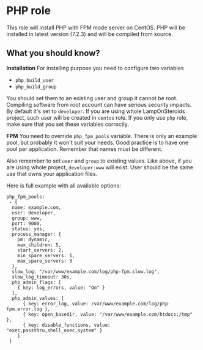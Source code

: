 PHP role
==========

This role will install PHP with FPM mode server on CentOS.
PHP will be installed in latest version (7.2.3) and will be compiled from source.

What you should know?
---------------------

**Installation**
For installing purpose you need to configure two variables
 - `php_build_user`
 - `php_build_group`
 
You should set them to an existing user and group it cannot be root. Compiling software from root account can have serious security impacts.
By default it's set to `developer`. If you are using whole LampOnSteroids project, such user will be created in `centos` role.
If you only use `php` role, make sure that you set these variables correctly.

**FPM**
You need to override `php_fpm_pools` variable. There is only an example pool, but probably it won't suit your needs. 
Good practice is to have one pool per application. Remember that names must be different. 

Also remember to set `user` and `group` to existing values. Like above, if you are using whole project, `developer:www` will exist.
User should be the same use that owns your application files. 

Here is full example with all available options:
```
php_fpm_pools:
 - {
  name: example.com,
  user: developer,
  group: www,
  port: 9000,
  status: yes,
  process_manager: {
    pm: dynamic,
    max_children: 5,
    start_servers: 2,
    min_spare_servers: 1,
    max_spare_servers: 3
  },
  slow_log: "/var/www/example.com/log/php-fpm.slow.log",
  slow_log_timeout: 30s,
  php_admin_flags: [
    { key: log_errors, value: "On" }
  ],
  php_admin_values: [
      { key: error_log, value: /var/www/example.com/log/php-fpm.error.log },
      { key: open_basedir, value: "/var/www/example.com/htdocs:/tmp" },
      { key: disable_functions, value: "exec,passthru,shell_exec,system" }
    ]
 }
```

